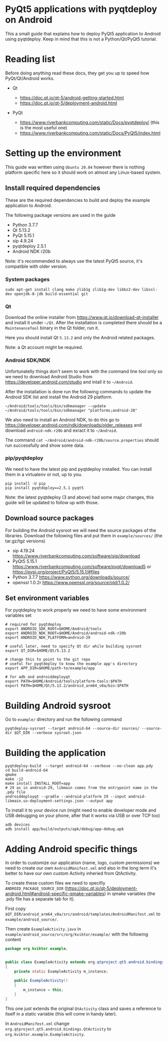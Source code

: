 # PyQt5 applications with pyqtdeploy on Android

This a small guide that explains how to deploy PyQt5 application to Android using pyqtdeploy.
Keep in mind that this is not a Python/Qt/PyQt5 tutorial.

# Reading list

Before doing anything read these docs, they get you up to speed how PyQt/Qt/Android works.

- Qt
  - https://doc.qt.io/qt-5/android-getting-started.html
  - https://doc.qt.io/qt-5/deployment-android.html

- PyQt
  - https://www.riverbankcomputing.com/static/Docs/pyqtdeploy/ (this is the most useful one)
  - https://www.riverbankcomputing.com/static/Docs/PyQt5/index.html


# Setting up the environment

This guide was written using `Ubuntu 20.04` however there is nothing platform specific here
so it should work on almost any Linux-based system.


## Install required dependencies

These are the required dependencies to build and deploy the example application to Android.

The following package versions are used in the guide
- Python 3.7.7
- Qt 5.13.2
- PyQt 5.15.1
- sip 4.9.24
- pyqtdeploy 2.5.1
- Android NDK r20b


Note: it's recommended to always use the latest PyQt5 source, it's compatible with older version.

### System packages


```
sudo apt-get install clang make zlib1g zlib1g-dev libbz2-dev libssl-dev openjdk-8-jdk build-essential git
```

### Qt

Download the online installer from https://www.qt.io/download-qt-installer and install it under `~/Qt`.
After the installation is completed there should be a `MaintenanceTool` binary in the Qt folder, run it.

Here you should install Qt `5.13.2` and only the Android related packages.

Note: a Qt account might be required.

### Android SDK/NDK

Unfortunatelly things don't seem to work with the command line tool only so we need to download Android Studio from https://developer.android.com/studio and intall it to `~/Android`.

After the installation is done run the following commands to update the Android SDK list and install the Android 29 platform.

```
~/Android/tools/tools/bin/sdkmanager --update
~/Android/tools/tools/bin/sdkmanager "platforms;android-28"
```

We also need to install an Android NDK, to do this go to https://developer.android.com/ndk/downloads/older_releases and download `android-ndk-r20b` and exract it to `~/Android`.

The command `cat ~/Android/android-ndk-r20b/source.properties` should run successfully and show some data.

### pip/pyqtdeploy

We need to have the latest pip and pyqtdeploy installed.
You can install them in a virtualenv or not, up to you.

```
pip install -U pip
pip install pyqtdeploy==2.5.1 pyqt5
```

Note: the latest pyqtdeploy (3 and above) had some major changes, this guide will be updated to follow up with those.

## Download source packages

For building the Android sysroot we will need the source packages of the libraries.
Download the following files and put them in `example/sources/` (the tar.gz/tgz versions)

- sip 4.19.24 https://www.riverbankcomputing.com/software/sip/download
- PyQt5 5.15.1 https://www.riverbankcomputing.com/software/pyqt/download5 or https://pypi.org/project/PyQt5/5.15.1/#files
- Python 3.7.7 https://www.python.org/downloads/source/
- openssl 1.0.2r https://www.openssl.org/source/old/1.0.2/

## Set environment variables

For pyqtdeploy to work properly we need to have some environment variables set

```
# required for pyqtdeploy
export ANDROID_SDK_ROOT=$HOME/Android/tools
export ANDROID_NDK_ROOT=$HOME/Android/android-ndk-r20b
export ANDROID_NDK_PLATFORM=android-29

# useful later, need to specify Qt dir while building sysroot
export QT_DIR=$HOME/Qt/5.13.2

# change this to point to the git repo
# useful for pyqtdeploy to know the example app's directory
export APP_DIR=$HOME/path-to/example/app

# for adb and androiddeployqt
export PATH=$HOME/Android/tools/platform-tools:$PATH
export PATH=$HOME/Qt/5.13.2/android_arm64_v8a/bin:$PATH
```


# Building Android sysroot

Go to `example/` directory and run the following command

```
pyqtdeploy-sysroot --target android-64 --source-dir sources/ --source-dir $QT_DIR --verbose sysroot.json
```

# Building the application

```
pyqtdeploy-build  --target android-64 --verbose --no-clean app.pdy
cd build-android-64
qmake
make -j2
make install INSTALL_ROOT=app
# 29 as in android-29, libmain comes from the entrypoint name in the .pdy file
androiddeployqt --gradle --android-platform 29 --input android-libmain.so-deployment-settings.json --output app
```

To install it to your device run (might need to enable developer mode and USB debugging on your phone, after that it works via USB or over TCP too)
```
adb devices
adb install app/build/outputs/apk/debug/app-debug.apk
```

# Adding Android specific things

In order to customize our application (name, logo, custom permissions) we need to create our
own `AndroidManifest.xml` and also in the long term it's better to have our own custom
Activity inheried from QtActivity.

To create these custom files we need to specifiy `ANDROID_PACKAGE_SOURCE_DIR` (https://doc.qt.io/qt-5/deployment-android.html#android-specific-qmake-variables) in qmake variables (the .pdy file has a separate tab for it). 

First copy `$QT_DIR/android_arm64_v8a/src/android/templates/AndroidManifest.xml` to `example/android_source/`.

Then create `ExampleActivity.java` in `example/android_source/src/org/kviktor/example/` with the following content

```java
package org.kviktor.example;


public class ExampleActivity extends org.qtproject.qt5.android.bindings.QtActivity
{
    private static ExampleActivity m_instance;

    public ExampleActivity()
    {
        m_instance = this;
    }
}
```

This one just extends the original `QtActivity` class and saves a reference to itself in a static variable (this will come in handy later).

In `AndroidManifest.xml` change `org.qtproject.qt5.android.bindings.QtActivity` to
`org.kviktor.example.ExampleActivity`.
